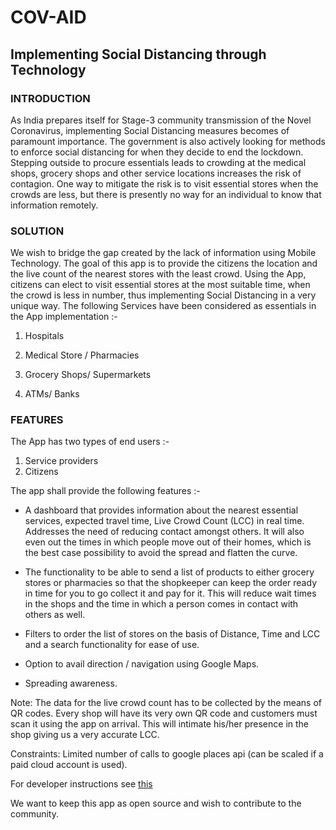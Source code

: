 # COV-AID

## Implementing Social Distancing through Technology

### INTRODUCTION

As India prepares itself for Stage-3 community transmission of the Novel Coronavirus, implementing Social Distancing measures becomes of paramount importance. The government is also actively looking for methods to enforce social distancing for when they decide to end the lockdown. Stepping outside to procure essentials leads to crowding at the medical shops, grocery shops and other service locations increases the risk of contagion. One way to mitigate the risk is to visit essential stores when the crowds are less, but there is presently no way for an individual to know that information remotely.

### SOLUTION

We wish to bridge the gap created by the lack of information using Mobile Technology. The goal of this app is to provide the citizens the location and the live count of the nearest stores with the least crowd. Using the App, citizens can elect to visit essential stores at the most suitable time, when the crowd is less in number, thus implementing Social Distancing in a very unique way. The following Services have been considered as essentials in the App implementation :-

1. Hospitals 

2. Medical Store / Pharmacies

3. Grocery Shops/ Supermarkets

4. ATMs/ Banks

### FEATURES

The App has two types of end users :-
1. Service providers
2. Citizens

The app shall provide the following features :-

- A dashboard that provides information about the nearest essential services, expected travel time, Live Crowd Count (LCC) in real time. Addresses the need of reducing contact amongst others. It will also even out the times in which people move out of their homes, which is the best case possibility to avoid the spread and flatten the curve.

- The functionality to be able to send a list of products to either grocery stores or pharmacies so that the shopkeeper can keep the order ready in time for you to go collect it and pay for it. This will reduce wait times in the shops and the time in which a person comes in contact with others as well.

- Filters to order the list of stores on the basis of Distance, Time and LCC and a search functionality for ease of use.

- Option to avail direction / navigation using Google Maps.

- Spreading awareness.

Note: The data for the live crowd count has to be collected by the means of QR codes. Every shop will have its very own QR code and customers must scan it using the app on arrival. This will intimate his/her presence in the shop giving us a very accurate LCC.

Constraints: Limited number of calls to google places api (can be scaled if a paid cloud account is used).

For developer instructions see [this](wiki.txt) 

We want to keep this app as open source and wish to contribute to the community.























